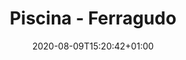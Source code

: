 ---
title: "Piscina - Ferragudo"
date: 2020-08-09T15:20:42+01:00

images: 
- img/servicos/ferro/ferro.jpeg
- img/servicos/ferro/ferro1.jpeg
- img/servicos/ferro/ferro2.jpeg
- img/servicos/ferro/ferro3.jpeg

date_to_show: "Junho 2019"
text: "You can write here details about this work."

draft: false
---